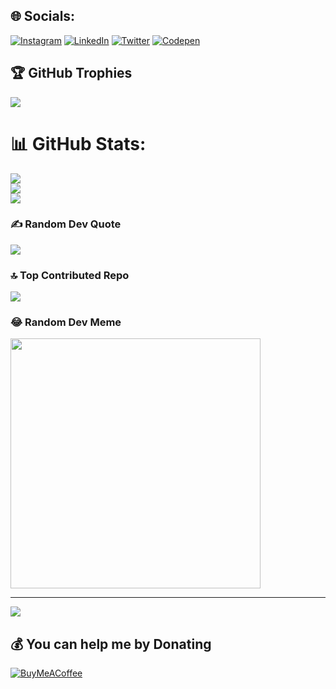 ## 🌐 Socials:
[![Instagram](https://img.shields.io/badge/Instagram-%23E4405F.svg?logo=Instagram&logoColor=white)](https://www.instagram.com/techwolf_dev/) [![LinkedIn](https://img.shields.io/badge/LinkedIn-%230077B5.svg?logo=linkedin&logoColor=white)](https://www.linkedin.com/in/benard-ouma-0191281b7/) [![Twitter](https://img.shields.io/badge/Twitter-%231DA1F2.svg?logo=Twitter&logoColor=white)](https://twitter.com/techwolf_dev) [![Codepen](https://img.shields.io/badge/Codepen-000000?style=for-the-badge&logo=codepen&logoColor=white)](https://codepen.io/ndaloBen) 



## 🏆 GitHub Trophies
![](https://github-profile-trophy.vercel.app/?username=ndalo-ben&theme=radical&no-frame=false&no-bg=false&margin-w=4)


# 📊 GitHub Stats:
![](https://github-readme-stats.vercel.app/api?username=ndalo-ben&theme=vision-friendly-dark&hide_border=false&include_all_commits=true&count_private=true)<br/>
![](https://github-readme-streak-stats.herokuapp.com/?user=ndalo-ben&theme=vision-friendly-dark&hide_border=false)<br/>
![](https://github-readme-stats.vercel.app/api/top-langs/?username=ndalo-ben&theme=vision-friendly-dark&hide_border=false&include_all_commits=true&count_private=true&layout=compact)

### ✍️ Random Dev Quote
![](https://quotes-github-readme.vercel.app/api?type=horizontal&theme=radical)

### 🔝 Top Contributed Repo
![](https://github-contributor-stats.vercel.app/api?username=ndalo-ben&limit=5&theme=dark&combine_all_yearly_contributions=true)

### 😂 Random Dev Meme
<img src='https://randommeme-five.vercel.app/' style="height: 400px;"/>

---
[![](https://visitcount.itsvg.in/api?id=ndalo-ben&icon=2&color=0)](https://visitcount.itsvg.in)

  ## 💰 You can help me by Donating
  [![BuyMeACoffee](https://img.shields.io/badge/Buy%20Me%20a%20Coffee-ffdd00?style=for-the-badge&logo=buy-me-a-coffee&logoColor=black)](https://www.buymeacoffee.com/ndaloben8l) 

  
<!-- Proudly created with GPRM ( https://gprm.itsvg.in ) --> 
